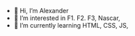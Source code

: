 - 👋 Hi, I’m Alexander
- 👀 I’m interested in F1. F2. F3, Nascar,  
- 🌱 I’m currently learning HTML, CSS, JS, 
